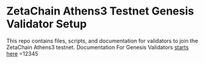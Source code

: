 # ZetaChain Athens3 Testnet Genesis Validator Setup

This repo contains files, scripts, and documentation for validators to join the ZetaChain Athens3 testnet.
Documentation For Genesis Validators [starts here](docs/start_here.md)  =12345
